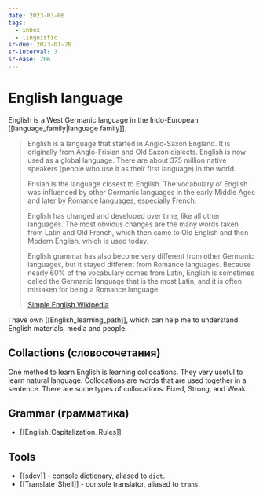 ```yaml
---
date: 2023-03-06
tags:
  - inbox
  - linguistic
sr-due: 2023-01-28
sr-interval: 3
sr-ease: 206
---
```

# English language

English is a West Germanic language in the Indo-European
[[language_family|language family]].

> English is a language that started in Anglo-Saxon England. It is originally
> from Anglo-Frisian and Old Saxon dialects. English is now used as a global
> language. There are about 375 million native speakers (people who use it as
> their first language) in the world.
>
> Frisian is the language closest to English. The vocabulary of English was
> influenced by other Germanic languages in the early Middle Ages and later by
> Romance languages, especially French.
>
> English has changed and developed over time, like all other languages. The
> most obvious changes are the many words taken from Latin and Old French, which
> then came to Old English and then Modern English, which is used today.
>
> English grammar has also become very different from other Germanic languages,
> but it stayed different from Romance languages. Because nearly 60% of the
> vocabulary comes from Latin, English is sometimes called the Germanic language
> that is the most Latin, and it is often mistaken for being a Romance language.
>
> [Simple English Wikipedia](https://simple.wikipedia.org/wiki/English_language)

I have own [[English_learning_path]], which can help me to understand English
materials, media and people.

## Collactions (словосочетания)

One method to learn English is learning collocations. They very useful to learn
natural language. Collocations are words that are used together in a sentence.
There are some types of collocations: Fixed, Strong, and Weak.

## Grammar (грамматика)

- [[English_Capitalization_Rules]]

## Tools

- [[sdcv]] - console dictionary, aliased to `dict`.
- [[Translate_Shell]] - console translator, aliased to `trans`.
